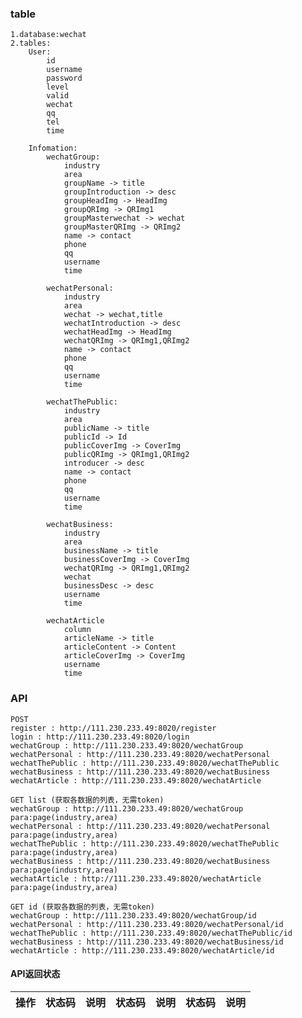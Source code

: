
### table
    1.database:wechat
    2.tables:
        User:
            id
            username
            password
            level
            valid
            wechat
            qq
            tel
            time

        Infomation:
            wechatGroup:
                industry            
                area
                groupName -> title
                groupIntroduction -> desc
                groupHeadImg -> HeadImg
                groupQRImg -> QRImg1
                groupMasterwechat -> wechat
                groupMasterQRImg -> QRImg2
                name -> contact
                phone
                qq
                username
                time

            wechatPersonal:
                industry
                area
                wechat -> wechat,title
                wechatIntroduction -> desc
                wechatHeadImg -> HeadImg
                wechatQRImg -> QRImg1,QRImg2
                name -> contact
                phone
                qq
                username
                time

            wechatThePublic:
                industry
                area
                publicName -> title
                publicId -> Id
                publicCoverImg -> CoverImg
                publicQRImg -> QRImg1,QRImg2
                introducer -> desc
                name -> contact
                phone
                qq
                username
                time

            wechatBusiness:
                industry
                area
                businessName -> title
                businessCoverImg -> CoverImg
                wechatQRImg -> QRImg1,QRImg2
                wechat
                businessDesc -> desc
                username
                time
            
            wechatArticle
                column
                articleName -> title
                articleContent -> Content
                articleCoverImg -> CoverImg
                username
                time            

### API
    POST
    register : http://111.230.233.49:8020/register
    login : http://111.230.233.49:8020/login
    wechatGroup : http://111.230.233.49:8020/wechatGroup
    wechatPersonal : http://111.230.233.49:8020/wechatPersonal
    wechatThePublic : http://111.230.233.49:8020/wechatThePublic
    wechatBusiness : http://111.230.233.49:8020/wechatBusiness
    wechatArticle : http://111.230.233.49:8020/wechatArticle

    GET list (获取各数据的列表，无需token)
    wechatGroup : http://111.230.233.49:8020/wechatGroup        para:page(industry,area)
    wechatPersonal : http://111.230.233.49:8020/wechatPersonal  para:page(industry,area)
    wechatThePublic : http://111.230.233.49:8020/wechatThePublic    para:page(industry,area)
    wechatBusiness : http://111.230.233.49:8020/wechatBusiness  para:page(industry,area)
    wechatArticle : http://111.230.233.49:8020/wechatArticle    para:page(industry,area)

    GET id (获取各数据的列表，无需token)
    wechatGroup : http://111.230.233.49:8020/wechatGroup/id     
    wechatPersonal : http://111.230.233.49:8020/wechatPersonal/id       
    wechatThePublic : http://111.230.233.49:8020/wechatThePublic/id
    wechatBusiness : http://111.230.233.49:8020/wechatBusiness/id
    wechatArticle : http://111.230.233.49:8020/wechatArticle/id

#### API返回状态

|操作|状态码 | 说明|状态码|说明|状态码|说明
|:----|:---- | :------|:---|:---|:---|:---


